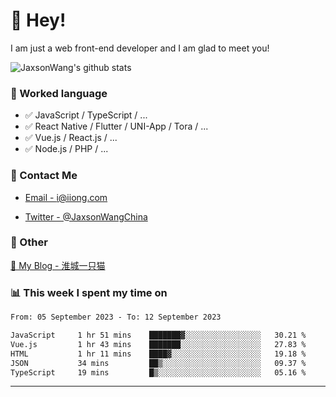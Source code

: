 # 👋 Hey!

I am just a web front-end developer and I am glad to meet you!

![JaxsonWang's github stats](https://github-readme-stats.vercel.app/api?username=JaxsonWang&&show_icons=true&&title_color=1abc9c&&icon_color=1abc9c)


### 📝 Worked language

- ✅ JavaScript / TypeScript / ...
- ✅ React Native / Flutter / UNI-App / Tora / ...
- ✅ Vue.js / React.js / ...
- ✅ Node.js / PHP / ...

### 📮 Contact Me

- [Email - i@iiong.com](mailto:i@iiong.com)

- [Twitter - @JaxsonWangChina](https://twitter.com/JaxsonWangChina)

### 🤪 Other

[📌 My Blog - 淮城一只猫](https://iiong.com)

### 📊 This week I spent my time on

<!--START_SECTION:waka-->

```txt
From: 05 September 2023 - To: 12 September 2023

JavaScript     1 hr 51 mins    ███████▓░░░░░░░░░░░░░░░░░   30.21 %
Vue.js         1 hr 43 mins    ███████░░░░░░░░░░░░░░░░░░   27.83 %
HTML           1 hr 11 mins    ████▓░░░░░░░░░░░░░░░░░░░░   19.18 %
JSON           34 mins         ██▒░░░░░░░░░░░░░░░░░░░░░░   09.37 %
TypeScript     19 mins         █▒░░░░░░░░░░░░░░░░░░░░░░░   05.16 %
```

<!--END_SECTION:waka-->

---
